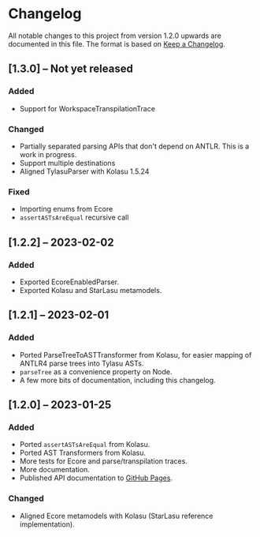 # Changelog
All notable changes to this project from version 1.2.0 upwards are documented in this file.
The format is based on [Keep a Changelog](https://keepachangelog.com/en/1.0.0/).

## [1.3.0] – Not yet released

### Added
- Support for WorkspaceTranspilationTrace

### Changed
- Partially separated parsing APIs that don't depend on ANTLR. This is a work in progress.
- Support multiple destinations
- Aligned TylasuParser with Kolasu 1.5.24

### Fixed
- Importing enums from Ecore
- `assertASTsAreEqual` recursive call

## [1.2.2] – 2023-02-02

### Added
- Exported EcoreEnabledParser.
- Exported Kolasu and StarLasu metamodels.

## [1.2.1] – 2023-02-01

### Added
- Ported ParseTreeToASTTransformer from Kolasu, for easier mapping of ANTLR4 parse trees into Tylasu ASTs.
- `parseTree` as a convenience property on Node.
- A few more bits of documentation, including this changelog.

## [1.2.0] – 2023-01-25

### Added
- Ported `assertASTsAreEqual` from Kolasu.
- Ported AST Transformers from Kolasu.
- More tests for Ecore and parse/transpilation traces.
- More documentation.
- Published API documentation to [GitHub Pages](https://strumenta.github.io/tylasu/).

### Changed
- Aligned Ecore metamodels with Kolasu (StarLasu reference implementation).
